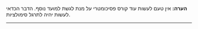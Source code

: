 **הערה:** אין טעם לעשות עוד קורס פסיכומטרי על מנת לגשת למועד נוסף. הדבר הכדאי לעשות יהיה לתרגל סימולציות.
***
